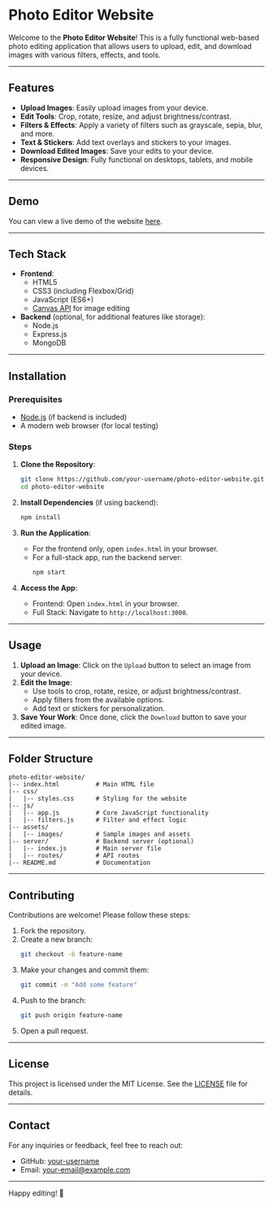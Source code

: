 # Photo Editor Website

Welcome to the **Photo Editor Website**! This is a fully functional web-based photo editing application that allows users to upload, edit, and download images with various filters, effects, and tools.

---

## Features

- **Upload Images**: Easily upload images from your device.
- **Edit Tools**: Crop, rotate, resize, and adjust brightness/contrast.
- **Filters & Effects**: Apply a variety of filters such as grayscale, sepia, blur, and more.
- **Text & Stickers**: Add text overlays and stickers to your images.
- **Download Edited Images**: Save your edits to your device.
- **Responsive Design**: Fully functional on desktops, tablets, and mobile devices.

---

## Demo

You can view a live demo of the website [here](#).

---

## Tech Stack

- **Frontend**:
  - HTML5
  - CSS3 (including Flexbox/Grid)
  - JavaScript (ES6+)
  - [Canvas API](https://developer.mozilla.org/en-US/docs/Web/API/Canvas_API) for image editing
- **Backend** (optional, for additional features like storage):
  - Node.js
  - Express.js
  - MongoDB

---

## Installation

### Prerequisites

- [Node.js](https://nodejs.org/) (if backend is included)
- A modern web browser (for local testing)

### Steps

1. **Clone the Repository**:
   ```bash
   git clone https://github.com/your-username/photo-editor-website.git
   cd photo-editor-website
   ```

2. **Install Dependencies** (if using backend):
   ```bash
   npm install
   ```

3. **Run the Application**:
   - For the frontend only, open `index.html` in your browser.
   - For a full-stack app, run the backend server:
     ```bash
     npm start
     ```

4. **Access the App**:
   - Frontend: Open `index.html` in your browser.
   - Full Stack: Navigate to `http://localhost:3000`.

---

## Usage

1. **Upload an Image**: Click on the `Upload` button to select an image from your device.
2. **Edit the Image**:
   - Use tools to crop, rotate, resize, or adjust brightness/contrast.
   - Apply filters from the available options.
   - Add text or stickers for personalization.
3. **Save Your Work**: Once done, click the `Download` button to save your edited image.

---

## Folder Structure

```
photo-editor-website/
|-- index.html          # Main HTML file
|-- css/
|   |-- styles.css      # Styling for the website
|-- js/
|   |-- app.js          # Core JavaScript functionality
|   |-- filters.js      # Filter and effect logic
|-- assets/
|   |-- images/         # Sample images and assets
|-- server/             # Backend server (optional)
|   |-- index.js        # Main server file
|   |-- routes/         # API routes
|-- README.md           # Documentation
```

---

## Contributing

Contributions are welcome! Please follow these steps:

1. Fork the repository.
2. Create a new branch:
   ```bash
   git checkout -b feature-name
   ```
3. Make your changes and commit them:
   ```bash
   git commit -m "Add some feature"
   ```
4. Push to the branch:
   ```bash
   git push origin feature-name
   ```
5. Open a pull request.

---

## License

This project is licensed under the MIT License. See the [LICENSE](LICENSE) file for details.

---

## Contact

For any inquiries or feedback, feel free to reach out:

- GitHub: [your-username](https://github.com/your-username)
- Email: your-email@example.com

---

Happy editing! 🎨

